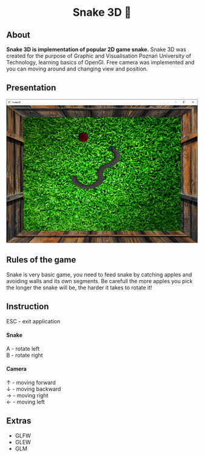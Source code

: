 <h1 align="center">
    Snake 3D 🐍
</h1>

## About
<b>Snake 3D is implementation of popular 2D game snake.</b> Snake 3D was created for the purpose of Graphic and Visualisation Poznań University of Technology, learning basics of OpenGl. Free camera was implemented and you can moving around and changing view and position.

## Presentation
![animated of snake](./Snake3D.png)

## Rules of the game

Snake is very basic game, you need to feed snake by catching apples and avoiding walls and its own segments. Be carefull the more apples you pick the longer the snake will be, the harder it takes to rotate it!

## Instruction
ESC - exit application
<h4>Snake</h4>
A - rotate left <br/>
B - rotate right
<h4>Camera</h4>
&#8593; - moving forward <br/>
&#8595; - moving backward <br/>
&#8594; - moving right <br/>
&#8592; - moving left

## Extras
- GLFW
- GLEW
- GLM
